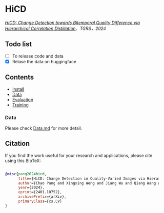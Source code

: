 # HiCD
 *[HiCD: Change Detection towards Bitemporal Quality Difference via Hierarchical Correlation Distillation](https://arxiv.org/abs/2401.10752)，TGRS，2024*


## Todo list
- [ ] To release code and data
- [x] Relase the data on huggingface

## Contents
- [Install](#install)
- [Data](#data)
- [Evaluation](#evaluation)
- [Training](#training)
### Data
Please check [Data.md](/Data.md) for more detail.

## Citation

If you find the work useful for your research and applications, please cite using this BibTeX:
```bibtex

@misc{pang2024hicd,
      title={HiCD: Change Detection in Quality-Varied Images via Hierarchical Correlation Distillation}, 
      author={Chao Pang and Xingxing Weng and Jiang Wu and Qiang Wang and Gui-Song Xia},
      year={2024},
      eprint={2401.10752},
      archivePrefix={arXiv},
      primaryClass={cs.CV}
}
```
